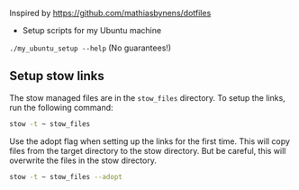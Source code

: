 Inspired by https://github.com/mathiasbynens/dotfiles

- Setup scripts for my Ubuntu machine

`./my_ubuntu_setup --help` (No guarantees!)

## Setup stow links

The stow managed files are in the `stow_files` directory. To setup the links, run the following command:

```bash
stow -t ~ stow_files
```

Use the adopt flag when setting up the links for the first time. This will copy files from the target directory to the stow directory.
But be careful, this will overwrite the files in the stow directory.

```bash
stow -t ~ stow_files --adopt
```

